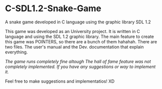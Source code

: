 # C-SDL1.2-Snake-Game
A snake game developed in C language using the graphic library SDL 1.2

This game was developed as an University project.
It is written in C language and using the SDL 1.2 graphic library.
The main feature to create this game was POINTERS, so there are a bunch of them hahahah.
There are two files. The user's manual and the Dev. documentation that explain everything.

*The game runs completely fine altough 
The hall of fame feature was not completely implemented. If you have any suggestions
or way to implement it.*

Feel free to make suggestions and implementatios! XD

